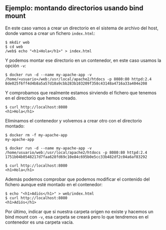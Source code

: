 ## Ejemplo: montando directorios usando bind mount

En este caso vamos a crear un directorio en el sistema de archivo del host, donde vamos a crear un fichero `index.html`:

```
$ mkdir web
$ cd web
/web$ echo "<h1>Hola</h1>" > index.html
```

Y podemos montar ese directorio en un contenedor, en este caso usamos la opción `-v`:

```
$ docker run -d --name my-apache-app -v /home/«usuario»/web:/usr/local/apache2/htdocs -p 8080:80 httpd:2.4
8de025f6ff4d4b8a5a57d10a9cbb283b103209f358c43148a4716a33a404e208
```

Y comprobamos que realmente estamos sirviendo el fichero que tenemos en el directorio que hemos creado.

```
$ curl http://localhost:8080
<h1>Hola</h1>
```

Eliminamos el contenedor y volvemos a crear otro con el directorio montado:

```
$ docker rm -f my-apache-app 
my-apache-app

$ docker run -d --name my-apache-app -v /home/usuario/web:/usr/local/apache2/htdocs -p 8080:80 httpd:2.4
1751b04b0548217d7faa628fd69c10e84c695b0e5cc33b482df2c04a6af83292

$ curl http://localhost:8080
<h1>Hola</h1>
```

Además podemos comprobar que podemos modificar el contenido del fichero aunque esté montado en el contenedor:

```
$ echo "<h1>Adiós</h1>" > web/index.html 
$ curl http://localhost:8080
<h1>Adiós</h1>
```

Por último, indicar que si nuestra carpeta origen no existe y hacemos un bind mount con `-v`, esa carpeta se creará pero lo que tendremos en el contenedor es una carpeta vacía.